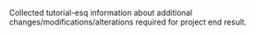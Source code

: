 Collected tutorial-esq information about additional changes/modifications/alterations required for project end result.